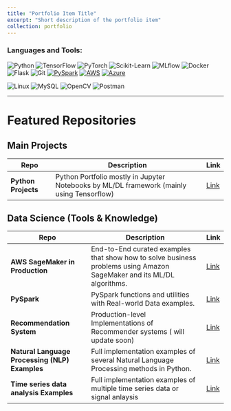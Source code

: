 ```yaml
---
title: "Portfolio Item Title"
excerpt: "Short description of the portfolio item"
collection: portfolio
---
```



### Languages and Tools:
![Python](https://img.shields.io/badge/-Python-3776AB?style=flat-square&logo=python&logoColor=white)
![TensorFlow](https://img.shields.io/badge/-TensorFlow-FF6F00?style=flat-square&logo=tensorflow&logoColor=white)
![PyTorch](https://img.shields.io/badge/-PyTorch-EE4C2C?style=flat-square&logo=pytorch&logoColor=white)
![Scikit-Learn](https://img.shields.io/badge/-ScikitLearn-F7931E?style=flat-square&logo=scikit-learn&logoColor=white)
![MLflow](https://img.shields.io/badge/-MLflow-E6530D?style=flat-square&logo=mlflow&logoColor=white) 
![Docker](https://img.shields.io/badge/-Docker-2496ED?style=flat-square&logo=docker&logoColor=white)
![Flask](https://img.shields.io/badge/-Flask-000000?style=flat-square&logo=flask)
![Git](https://img.shields.io/badge/-Git-F05032?style=flat-square&logo=git&logoColor=white)
[![PySpark](https://img.shields.io/badge/-PySpark-FFAB00?style=flat-square&logo=apache-spark&logoColor=white)](https://spark.apache.org/docs/latest/api/python/index.html)
[![AWS](https://img.shields.io/badge/-AWS-232F3E?style=flat-square&logo=amazon-aws&logoColor=white)](https://aws.amazon.com/)
[![Azure](https://img.shields.io/badge/-Azure-0089D6?style=flat-square&logo=microsoft-azure&logoColor=white)](https://azure.microsoft.com/)

![Linux](https://img.shields.io/badge/-Linux-FCC624?style=flat-square&logo=linux&logoColor=black)
![MySQL](https://img.shields.io/badge/-MySQL-4479A1?style=flat-square&logo=mysql&logoColor=white)
![OpenCV](https://img.shields.io/badge/-OpenCV-5C3EE8?style=flat-square&logo=opencv&logoColor=white)
![Postman](https://img.shields.io/badge/-Postman-FF6C37?style=flat-square&logo=postman&logoColor=white)

---
# Featured Repositories

## Main Projects

| Repo              | Description                                                                                           | Link |
|-------------------|-------------------------------------------------------------------------------------------------------|------|
| **Python Projects** | Python Portfolio mostly in Jupyter Notebooks by ML/DL framework (mainly using Tensorflow) | [Link](https://github.com/dansileshi/Miscellaneous-Projects) |

## Data Science (Tools & Knowledge)

| Repo                             | Description                                                                                                                    | Link |
|----------------------------------|--------------------------------------------------------------------------------------------------------------------------------|------|
| **AWS SageMaker in Production**  | End-to-End curated examples that show how to solve business problems using Amazon SageMaker and its ML/DL algorithms.  | [Link](#) |
| **PySpark**                      | PySpark functions and utilities with Real-world Data examples.      | [Link](https://github.com/dansileshi/PySpark_ML) |
| **Recommendation System**        | Production-level Implementations of Recommender systems ( will update soon)       | [Link](#) |
| **Natural Language Processing (NLP) Examples** | Full implementation examples of several Natural Language Processing methods in Python. | [Link](https://github.com/dansileshi/Text_analysis) |
| **Time series data analysis Examples** | Full implementation examples of multiple time series data or signal anlaysis  | [Link](https://github.com/dansileshi/Eye-Movement-kde-analysis) |